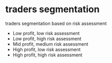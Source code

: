 # traders segmentation

 traders segmentation based on risk assessment
 
 
 
 
- Low profit, low risk assessment
- Low profit, high risk assessment
- Mid profit, medium risk assessment
- High profit, low risk assessment
- High profit, high risk assessment
